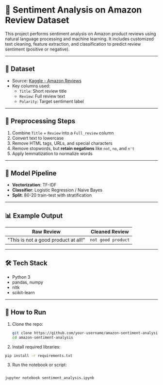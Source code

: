 # 📘 Sentiment Analysis on Amazon Review Dataset

This project performs sentiment analysis on Amazon product reviews using natural language processing and machine learning. It includes customized text cleaning, feature extraction, and classification to predict review sentiment (positive or negative).

---

## 🧾 Dataset

- Source: [Kaggle - Amazon Reviews](https://www.kaggle.com/datasets/kritanjalijain/amazon-reviews)
- Key columns used:
  - `Title`: Short review title
  - `Review`: Full review text
  - `Polarity`: Target sentiment label

---

## 🔄 Preprocessing Steps

1. Combine `Title` + `Review` into a `Full_review` column
2. Convert text to lowercase
3. Remove HTML tags, URLs, and special characters
4. Remove stopwords, but **retain negations** like `not`, `no`, and `n't`
5. Apply lemmatization to normalize words

---

## 🤖 Model Pipeline

- **Vectorization**: TF-IDF
- **Classifier**: Logistic Regression / Naive Bayes
- **Split**: 80-20 train-test with stratification

---

## 📊 Example Output

| Raw Review | Cleaned Review |
|------------|----------------|
| "This is not a good product at all!" | `not good product` |

---

## 🛠️ Tech Stack

- Python 3
- pandas, numpy
- nltk
- scikit-learn

---

## 🚀 How to Run

1. Clone the repo:
   ```bash
   git clone https://github.com/your-username/amazon-sentiment-analysis.git
   cd amazon-sentiment-analysis
2. Install required libraries:

 ```bash
pip install -r requirements.txt
 ```
3. Run the notebook or script:

 ```bash

jupyter notebook sentiment_analysis.ipynb
 ```
